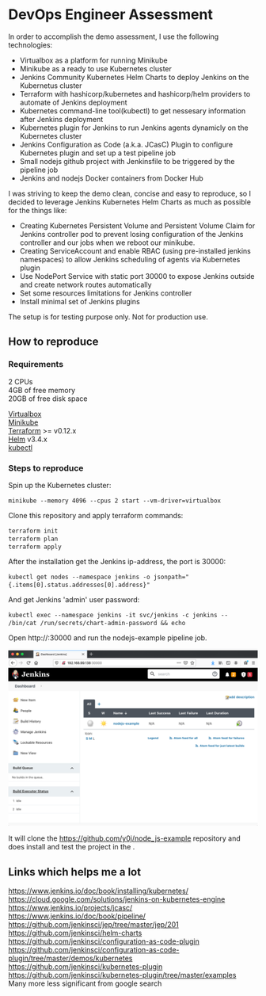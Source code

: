# DevOps Engineer Assessment

In order to accomplish the demo assessment, I use the following technologies:

- Virtualbox as a platform for running Minikube
- Minikube as a ready to use Kubernetes cluster
- Jenkins Community Kubernetes Helm Charts to deploy Jenkins on the Kubernetus cluster
- Terraform with hashicorp/kubernetes and hashicorp/helm providers to automate of Jenkins deployment
- Kubernetes command-line tool(kubectl) to get nessesary information after Jenkins deployment
- Kubernetes plugin for Jenkins to run Jenkins agents dynamicly on the Kubernetes cluster
- Jenkins Configuration as Code (a.k.a. JCasC) Plugin to configure Kubernetes plugin and set up a test pipeline job
- Small nodejs github project with Jenkinsfile to be triggered by the pipeline job
- Jenkins and nodejs Docker containers from Docker Hub

I was striving to keep the demo clean, concise and easy to reproduce, so I decided to leverage Jenkins Kubernetes Helm Charts as much as possible for the things like:
- Creating Kubernetes Persistent Volume and Persistent Volume Claim for Jenkins controller pod to prevent losing configuration of the Jenkins controller and our jobs when we reboot our minikube.
- Creating ServiceAccount and enable RBAC (using pre-installed jenkins namespaces) to allow Jenkins scheduling of agents via Kubernetes plugin
- Use NodePort Service with static port 30000 to expose Jenkins outside and create network routes automatically
- Set some resources limitations for Jenkins controller
- Install minimal set of Jenkins plugins

The setup is for testing purpose only. Not for production use.

## How to reproduce

### Requirements

2 CPUs<br>
4GB of free memory<br>
20GB of free disk space<br>

[Virtualbox](https://www.virtualbox.org/wiki/Downloads)<br>
[Minikube](https://minikube.sigs.k8s.io/docs/start/)<br>
[Terraform](https://www.terraform.io/downloads.html) >= v0.12.x<br>
[Helm](https://helm.sh/docs/intro/install/) v3.4.x<br>
[kubectl](https://kubernetes.io/docs/tasks/tools/install-kubectl/)<br>

### Steps to reproduce
Spin up the Kubernetes cluster:
```
minikube --memory 4096 --cpus 2 start --vm-driver=virtualbox
```

Clone this repository and apply terraform commands:
```  
terraform init
terraform plan
terraform apply
```

After the installation get the Jenkins ip-address, the port is 30000:
```
kubectl get nodes --namespace jenkins -o jsonpath="{.items[0].status.addresses[0].address}"
```

And get Jenkins 'admin' user password:
```
kubectl exec --namespace jenkins -it svc/jenkins -c jenkins -- /bin/cat /run/secrets/chart-admin-password && echo
```

Open http://<Jenkins ip-address>:30000 and run the nodejs-example pipeline job.<br>
<br>
![ScreenShot](pipeline.png)
<br>

It will clone the https://github.com/y0j/node_js-example repository and does install and test the project in the .

## Links which helps me a lot
https://www.jenkins.io/doc/book/installing/kubernetes/<br>
https://cloud.google.com/solutions/jenkins-on-kubernetes-engine<br>
https://www.jenkins.io/projects/jcasc/<br>
https://www.jenkins.io/doc/book/pipeline/<br>
https://github.com/jenkinsci/jep/tree/master/jep/201<br>
https://github.com/jenkinsci/helm-charts<br>
https://github.com/jenkinsci/configuration-as-code-plugin<br>
https://github.com/jenkinsci/configuration-as-code-plugin/tree/master/demos/kubernetes<br>
https://github.com/jenkinsci/kubernetes-plugin<br>
https://github.com/jenkinsci/kubernetes-plugin/tree/master/examples<br>
Many more less significant from google search<br>
